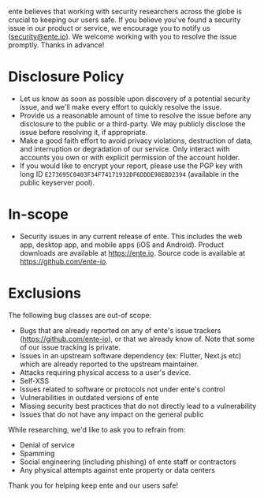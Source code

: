 ente believes that working with security researchers across the globe is crucial to keeping our
users safe. If you believe you've found a security issue in our product or service, we encourage you to
notify us (security@ente.io). We welcome working with you to resolve the issue promptly. Thanks in advance!

# Disclosure Policy

- Let us know as soon as possible upon discovery of a potential security issue, and we'll make every
  effort to quickly resolve the issue.
- Provide us a reasonable amount of time to resolve the issue before any disclosure to the public or a
  third-party. We may publicly disclose the issue before resolving it, if appropriate. 
- Make a good faith effort to avoid privacy violations, destruction of data, and interruption or
  degradation of our service. Only interact with accounts you own or with explicit permission of the
  account holder.
- If you would like to encrypt your report, please use the PGP key with long ID
  `E273695C0403F34F74171932DF6DDDE98EBD2394` (available in the public keyserver pool).

# In-scope

- Security issues in any current release of ente. This includes the web app, desktop app,
  and mobile apps (iOS and Android). Product downloads are available at https://ente.io. Source
  code is available at https://github.com/ente-io.

# Exclusions

The following bug classes are out-of scope:

- Bugs that are already reported on any of ente's issue trackers (https://github.com/ente-io),
  or that we already know of. Note that some of our issue tracking is private.
- Issues in an upstream software dependency (ex: Flutter, Next.js etc) which are already reported to the upstream maintainer.
- Attacks requiring physical access to a user's device.
- Self-XSS
- Issues related to software or protocols not under ente's control
- Vulnerabilities in outdated versions of ente
- Missing security best practices that do not directly lead to a vulnerability
- Issues that do not have any impact on the general public

While researching, we'd like to ask you to refrain from:

- Denial of service
- Spamming
- Social engineering (including phishing) of ente staff or contractors
- Any physical attempts against ente property or data centers

Thank you for helping keep ente and our users safe!

